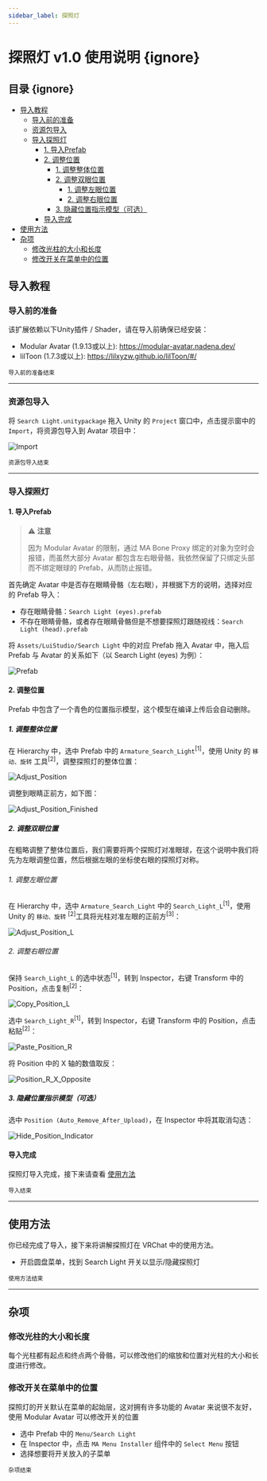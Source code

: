 ```yaml
---
sidebar_label: 探照灯
---
```


# 探照灯 v1.0 使用说明 {ignore}

## 目录 {ignore}

<!-- @import "[TOC]" {cmd="toc" depthFrom=1 depthTo=6 orderedList=false} -->

<!-- code_chunk_output -->

- [导入教程](#导入教程)
  - [导入前的准备](#导入前的准备)
  - [资源包导入](#资源包导入)
  - [导入探照灯](#导入探照灯)
    - [1. 导入Prefab](#1-导入prefab)
    - [2. 调整位置](#2-调整位置)
      - [1. 调整整体位置](#1-调整整体位置)
      - [2. 调整双眼位置](#2-调整双眼位置)
        - [1. 调整左眼位置](#1-调整左眼位置)
        - [2. 调整右眼位置](#2-调整右眼位置)
      - [3. 隐藏位置指示模型（可选）](#3-隐藏位置指示模型可选)
    - [导入完成](#导入完成)
- [使用方法](#使用方法)
- [杂项](#杂项)
  - [修改光柱的大小和长度](#修改光柱的大小和长度)
  - [修改开关在菜单中的位置](#修改开关在菜单中的位置)

<!-- /code_chunk_output -->

## 导入教程

### 导入前的准备

该扩展依赖以下Unity插件 / Shader，请在导入前确保已经安装：

- Modular Avatar (1.9.13或以上): https://modular-avatar.nadena.dev/
- lilToon (1.7.3或以上): https://lilxyzw.github.io/lilToon/#/

<sub>导入前的准备结束</sub>

---

### 资源包导入

将 `Search Light.unitypackage` 拖入 Unity 的 `Project` 窗口中，点击提示窗中的 `Import`，将资源包导入到 Avatar 项目中：

![Import](./assets/Import.webp)

<sub>资源包导入结束</sub>

---

### 导入探照灯

#### 1. 导入Prefab

> :warning: **注意**
>
>因为 Modular Avatar 的限制，通过 MA Bone Proxy 绑定的对象为空时会报错，而虽然大部分 Avatar 都包含左右眼骨骼，我依然保留了只绑定头部而不绑定眼球的 Prefab，从而防止报错。

首先确定 Avatar 中是否存在眼睛骨骼（左右眼），并根据下方的说明，选择对应的 Prefab 导入：

- 存在眼睛骨骼：`Search Light (eyes).prefab`
- 不存在眼睛骨骼，或者存在眼睛骨骼但是不想要探照灯跟随视线：`Search Light (head).prefab`

将 `Assets/LuiStudio/Search Light` 中的对应 Prefab 拖入 Avatar 中，拖入后 Prefab 与 Avatar 的关系如下（以 Search Light (eyes) 为例）：

![Prefab](./assets/Prefab.webp)

#### 2. 调整位置

Prefab 中包含了一个青色的位置指示模型，这个模型在编译上传后会自动删除。

##### 1. 调整整体位置

在 Hierarchy 中，选中 Prefab 中的 `Armature_Search_Light`<sup>[1]</sup>，使用 Unity 的 `移动、旋转` 工具<sup>[2]</sup>，调整探照灯的整体位置：

![Adjust_Position](./assets/Adjust_Position.webp)

调整到眼睛正前方，如下图：

![Adjust_Position_Finished](./assets/Adjust_Position_Finished.webp)

##### 2. 调整双眼位置

在粗略调整了整体位置后，我们需要将两个探照灯对准眼球，在这个说明中我们将先为左眼调整位置，然后根据左眼的坐标使右眼的探照灯对称。

###### 1. 调整左眼位置

在 Hierarchy 中，选中 `Armature_Search_Light` 中的 `Search_Light_L`<sup>[1]</sup>，使用 Unity 的 `移动、旋转` <sup>[2]</sup>工具将光柱对准左眼的正前方<sup>[3]</sup>：

![Adjust_Position_L](./assets/Adjust_Position_L.webp)

###### 2. 调整右眼位置

保持 `Search_Light_L` 的选中状态<sup>[1]</sup>，转到 Inspector，右键 Transform 中的 Position，点击复制<sup>[2]</sup>：

![Copy_Position_L](./assets/Copy_Position_L.webp)

选中 `Search_Light_R`<sup>[1]</sup>，转到 Inspector，右键 Transform 中的 Position，点击粘贴<sup>[2]</sup>：

![Paste_Position_R](./assets/Paste_Position_R.webp)

将 Position 中的 X 轴的数值取反：

![Position_R_X_Opposite](./assets/Position_R_X_Opposite.webp)

##### 3. 隐藏位置指示模型（可选）

选中 `Position (Auto_Remove_After_Upload)`，在 Inspector 中将其取消勾选：

![Hide_Position_Indicator](./assets/Hide_Position_Indicator.webp)

#### 导入完成

探照灯导入完成，接下来请查看 [使用方法](#使用方法)

<sub>导入结束</sub>

---

## 使用方法

你已经完成了导入，接下来将讲解探照灯在 VRChat 中的使用方法。

- 开启圆盘菜单，找到 Search Light 开关以显示/隐藏探照灯

<sub>使用方法结束</sub>

---

## 杂项

### 修改光柱的大小和长度

每个光柱都有起点和终点两个骨骼，可以修改他们的缩放和位置对光柱的大小和长度进行修改。

### 修改开关在菜单中的位置

探照灯的开关默认在菜单的起始层，这对拥有许多功能的 Avatar 来说很不友好，使用 Modular Avatar 可以修改开关的位置

- 选中 Prefab 中的 `Menu/Search Light`
- 在 Inspector 中，点击 `MA Menu Installer` 组件中的 `Select Menu` 按钮
- 选择想要将开关放入的子菜单

<sub>杂项结束</sub>